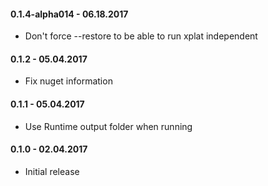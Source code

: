 #### 0.1.4-alpha014 - 06.18.2017
* Don't force --restore to be able to run xplat independent

#### 0.1.2 - 05.04.2017
* Fix nuget information

#### 0.1.1 - 05.04.2017
* Use Runtime output folder when running

#### 0.1.0 - 02.04.2017
* Initial release